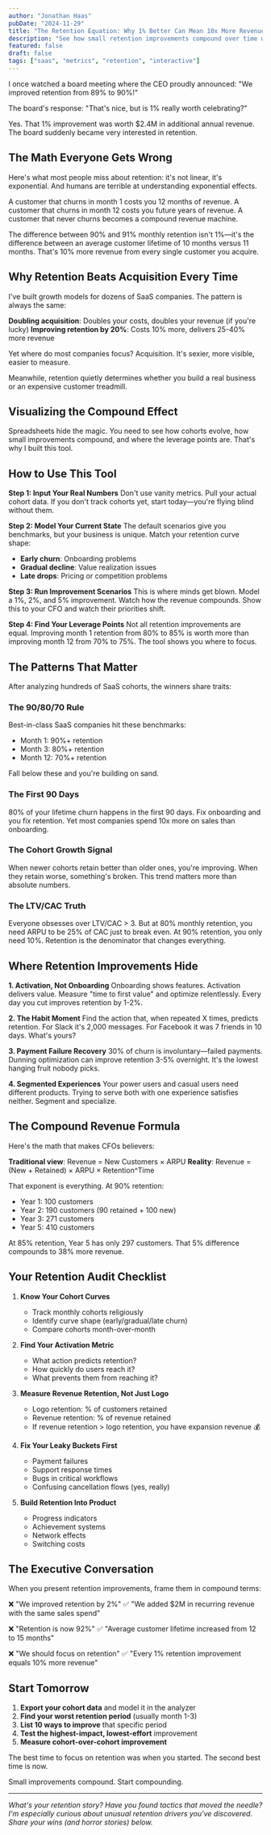 ```yaml
---
author: "Jonathan Haas"
pubDate: "2024-11-29"
title: "The Retention Equation: Why 1% Better Can Mean 10x More Revenue"
description: "See how small retention improvements compound over time with this interactive cohort analyzer. Model your SaaS metrics and discover where to focus for maximum impact."
featured: false
draft: false
tags: ["saas", "metrics", "retention", "interactive"]
---
```


I once watched a board meeting where the CEO proudly announced: "We improved retention from 89% to 90%!"

The board's response: "That's nice, but is 1% really worth celebrating?"

Yes. That 1% improvement was worth $2.4M in additional annual revenue. The board suddenly became very interested in retention.

## The Math Everyone Gets Wrong

Here's what most people miss about retention: it's not linear, it's exponential. And humans are terrible at understanding exponential effects.

A customer that churns in month 1 costs you 12 months of revenue.
A customer that churns in month 12 costs you future years of revenue.
A customer that never churns becomes a compound revenue machine.

The difference between 90% and 91% monthly retention isn't 1%—it's the difference between an average customer lifetime of 10 months versus 11 months. That's 10% more revenue from every single customer you acquire.

## Why Retention Beats Acquisition Every Time

I've built growth models for dozens of SaaS companies. The pattern is always the same:

**Doubling acquisition**: Doubles your costs, doubles your revenue (if you're lucky)
**Improving retention by 20%**: Costs 10% more, delivers 25-40% more revenue

Yet where do most companies focus? Acquisition. It's sexier, more visible, easier to measure.

Meanwhile, retention quietly determines whether you build a real business or an expensive customer treadmill.

## Visualizing the Compound Effect

Spreadsheets hide the magic. You need to see how cohorts evolve, how small improvements compound, and where the leverage points are. That's why I built this tool.

<retention-cohort-analyzer />

## How to Use This Tool

**Step 1: Input Your Real Numbers**
Don't use vanity metrics. Pull your actual cohort data. If you don't track cohorts yet, start today—you're flying blind without them.

**Step 2: Model Your Current State**
The default scenarios give you benchmarks, but your business is unique. Match your retention curve shape:
- **Early churn**: Onboarding problems
- **Gradual decline**: Value realization issues
- **Late drops**: Pricing or competition problems

**Step 3: Run Improvement Scenarios**
This is where minds get blown. Model a 1%, 2%, and 5% improvement. Watch how the revenue compounds. Show this to your CFO and watch their priorities shift.

**Step 4: Find Your Leverage Points**
Not all retention improvements are equal. Improving month 1 retention from 80% to 85% is worth more than improving month 12 from 70% to 75%. The tool shows you where to focus.

## The Patterns That Matter

After analyzing hundreds of SaaS cohorts, the winners share traits:

### The 90/80/70 Rule
Best-in-class SaaS companies hit these benchmarks:
- Month 1: 90%+ retention
- Month 3: 80%+ retention
- Month 12: 70%+ retention

Fall below these and you're building on sand.

### The First 90 Days
80% of your lifetime churn happens in the first 90 days. Fix onboarding and you fix retention. Yet most companies spend 10x more on sales than onboarding.

### The Cohort Growth Signal
When newer cohorts retain better than older ones, you're improving. When they retain worse, something's broken. This trend matters more than absolute numbers.

### The LTV/CAC Truth
Everyone obsesses over LTV/CAC > 3. But at 80% monthly retention, you need ARPU to be 25% of CAC just to break even. At 90% retention, you only need 10%. Retention is the denominator that changes everything.

## Where Retention Improvements Hide

**1. Activation, Not Onboarding**
Onboarding shows features. Activation delivers value. Measure "time to first value" and optimize relentlessly. Every day you cut improves retention by 1-2%.

**2. The Habit Moment**
Find the action that, when repeated X times, predicts retention. For Slack it's 2,000 messages. For Facebook it was 7 friends in 10 days. What's yours?

**3. Payment Failure Recovery**
30% of churn is involuntary—failed payments. Dunning optimization can improve retention 3-5% overnight. It's the lowest hanging fruit nobody picks.

**4. Segmented Experiences**
Your power users and casual users need different products. Trying to serve both with one experience satisfies neither. Segment and specialize.

## The Compound Revenue Formula

Here's the math that makes CFOs believers:

**Traditional view**: Revenue = New Customers × ARPU
**Reality**: Revenue = (New + Retained) × ARPU × Retention^Time

That exponent is everything. At 90% retention:
- Year 1: 100 customers
- Year 2: 190 customers (90 retained + 100 new)
- Year 3: 271 customers
- Year 5: 410 customers

At 85% retention, Year 5 has only 297 customers. That 5% difference compounds to 38% more revenue.

## Your Retention Audit Checklist

1. **Know Your Cohort Curves**
   - Track monthly cohorts religiously
   - Identify curve shape (early/gradual/late churn)
   - Compare cohorts month-over-month

2. **Find Your Activation Metric**
   - What action predicts retention?
   - How quickly do users reach it?
   - What prevents them from reaching it?

3. **Measure Revenue Retention, Not Just Logo**
   - Logo retention: % of customers retained
   - Revenue retention: % of revenue retained
   - If revenue retention > logo retention, you have expansion revenue 💰

4. **Fix Your Leaky Buckets First**
   - Payment failures
   - Support response times
   - Bugs in critical workflows
   - Confusing cancellation flows (yes, really)

5. **Build Retention Into Product**
   - Progress indicators
   - Achievement systems
   - Network effects
   - Switching costs

## The Executive Conversation

When you present retention improvements, frame them in compound terms:

❌ "We improved retention by 2%"
✅ "We added $2M in recurring revenue with the same sales spend"

❌ "Retention is now 92%"
✅ "Average customer lifetime increased from 12 to 15 months"

❌ "We should focus on retention"
✅ "Every 1% retention improvement equals 10% more revenue"

## Start Tomorrow

1. **Export your cohort data** and model it in the analyzer
2. **Find your worst retention period** (usually month 1-3)
3. **List 10 ways to improve** that specific period
4. **Test the highest-impact, lowest-effort** improvement
5. **Measure cohort-over-cohort improvement**

The best time to focus on retention was when you started.
The second best time is now.

Small improvements compound. Start compounding.

---

*What's your retention story? Have you found tactics that moved the needle? I'm especially curious about unusual retention drivers you've discovered. Share your wins (and horror stories) below.*